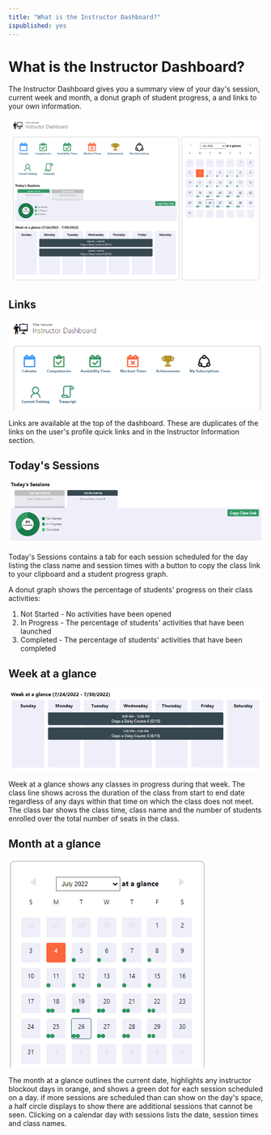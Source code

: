 ```yaml
---
title: "What is the Instructor Dashboard?"
ispublished: yes
---
```


# What is the Instructor Dashboard?
The Instructor Dashboard gives you a summary view of your day's session, current week and month, a donut graph of student progress, a and links to your own information.

![](/tms/images/instructor-dashboard.png)
 
## Links
![](/tms/images/instructor-dash-links.png)

Links are available at the top of the dashboard. These are duplicates of the links on the user's profile quick links and in the Instructor Information section.

## Today's Sessions
![](/tms/images/instructor-dash-todayssessions1.png)

Today's Sessions contains a tab for each session scheduled for the day listing the class name and session times with a button to copy the class link to your clipboard and a student progress graph.

A donut graph shows the percentage of students' progress on their class activities:
1. Not Started - No activities have been opened
2. In Progress - The percentage of students' activities that have been launched
3. Completed -  The percentage of students' activities that have been completed

## Week at a glance
![](/tms/images/instructordash-week.png)

Week at a glance shows any classes in progress during that week. The class line shows across the duration of the class from start to end date regardless of any days within that time on which the class does not meet. The class bar shows the class time, class name and the number of students enrolled over the total number of seats in the class.

## Month at a glance
![](/tms/images/instructordash-month.png)

The month at a glance outlines the current date, highlights any instructor blockout days in orange, and shows a green dot for each session scheduled on a day. if more sessions are scheduled than can show on the day's space, a half circle displays to show there are additional sessions that cannot be seen. Clicking on a calendar day with sessions lists the date, session times and class names.

